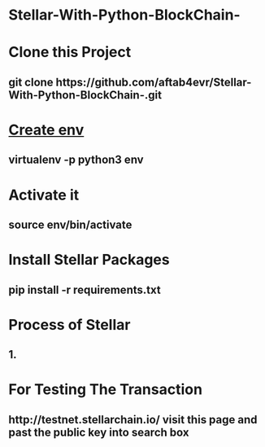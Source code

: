 # Stellar-With-Python-BlockChain-
<h1>Clone this Project</h1>
<h2>git clone https://github.com/aftab4evr/Stellar-With-Python-BlockChain-.git</h2>

<h1><u>Create env </u></h1>
<h2>virtualenv -p python3 env</h2>

<h1>Activate it</h1>
<h2>source env/bin/activate</h2>

<h1>Install Stellar Packages</h1>
<h2>pip install -r requirements.txt</h2>

<h1>Process of Stellar</h1>
<h2>1. </h2>
<h1>For Testing The Transaction</h1>
<h2>http://testnet.stellarchain.io/ visit this page and past the public key into search box</h2>

